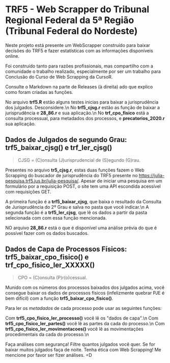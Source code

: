 # TRF5 - Web Scrapper do Tribunal Regional Federal da 5ª Região (Tribunal Federal do Nordeste)

Neste projeto está presente um WebScrapper construído para baixar decisões do TRF5 e fazer estatísticas com as informações disponíveis online.

Foi construído tanto para razões profissionais, mas compartilho com a comunidade o trabalho realizado, especialmente por ser um trabalho para Conclusão do Curso de Web Scrapping da CursoR.

Consulte o Markdown na parte de Releases (à direita) ado que explico como foram criadas as funções.

No arquivo **trf5.R** estão alguns testes inicias para baixar a jurisprudência dos julgados. Desconsidere.\n
No **trf5_cjsg.r** estão as função de baixar a jurisprudência e  **28_86.r** e sua aplicação.\n
No **trf_cpo_fisico** está a consulta processual, para metadados dos processos, e **precatorios_2020.r** sua aplicação.

## **Dados de Julgados de segundo Grau: trf5_baixar_cjsg() e trf_ler_cjsg()**

> CJSG = (C)onsulta (J)urisprudencial de (S)egundo (G)rau.

Presentes no arquivo **tr5_cjsg.r**, estas duas funções fazem o Web Scrapping do buscador de jurisprudência do TRF5 presente no https://julia-pesquisa.trf5.jus.br/julia-pesquisa/.
Apesar de iniciar uma pesquisa em um formulário por a requisição POST, o site tem uma API escondida acessível com requisições GET.

A primeira função é a **trf5_baixar_cjsg**, que baixa o resultado da Consulta de Jurisprudência do 2º Grau e salva no pasta que você indicar.\n
A segunda função é a **trf5_ler_cjsg**, que lê os dados a partir da pasta selecionada com com essa função mencionada.

NO arquivo **28_86.r** está o que é disponível uma análise prévia do que é possível fazer com os dados buscados.

## **Dados de Capa de Processos Físicos: trf5_baixar_cpo_fisico() e trf_cpo_fisico_ler_XXXXX()**

> CPO = (C)onsulta (P)r(o)cessual.

Munido com os números dos processos baixados dos julgados acima, você consegue baixar os dados de processos físicos (infelizmente quebrar PJE é bem difícil) com a função **trf5_baixar_cpo_fisico()**.

Para ler os _metadados_ de cada processo pode usar as seguintes funções:

Com **trf5_cpo_fisico_ler_processo()** você lê os "dados de capa".\n
Com **trf5_cpo_fisico_ler_partes()** você lê as partes da cada do processo.\n
Com **trf5_cpo_fisico_ler_movimentacoes()** você lê as movimentações procedimentais da cada do processo.\n

Faça análises com segurança! Filtre quantos julgados você quer. Se for baixar muitos julgados faça de noite. Tenha ética com Web Scrapping!
Me mencione por favor ser fizer análises. =D
